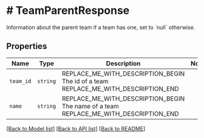 # # TeamParentResponse

Information about the parent team if a team has one, set to &#x60;null&#x60; otherwise.

## Properties

Name | Type | Description | Notes
------------ | ------------- | ------------- | -------------
| `team_id` | ```string``` | REPLACE_ME_WITH_DESCRIPTION_BEGIN The id of a team REPLACE_ME_WITH_DESCRIPTION_END |  |
| `name` | ```string``` | REPLACE_ME_WITH_DESCRIPTION_BEGIN The name of a team REPLACE_ME_WITH_DESCRIPTION_END |  |

[[Back to Model list]](../../README.md#models) [[Back to API list]](../../README.md#endpoints) [[Back to README]](../../README.md)
